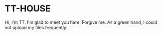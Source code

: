 # TT-HOUSE
Hi, I'm TT. I'm glad to meet you here. Forgive me. As a green hand, I could not upload my files frequently.
